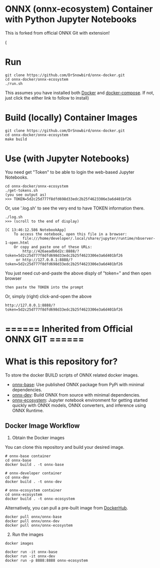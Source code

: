 # ONNX (onnx-ecosystem) Container with Python Jupyter Notebooks
This is forked from official ONNX Git with extension!

(
# Run
```
git clone https://github.com/DrSnowbird/onnx-docker.git
cd onnx-docker/onnx-ecosystem
./run.sh
```
This assumes you have installed both [Docker](https://docs.docker.com/engine/install/) and [docker-compose](https://docs.docker.com/compose/install/). If not, just click the either link to follow to install)

# Build (locally) Container Images
```
git clone https://github.com/DrSnowbird/onnx-docker.git
cd onnx-docker/onnx-ecosystem
make build
```

# Use (with Jupyter Notebooks)
You need get "Token" to be able to login the web-based Jupyter Notebooks.
```
cd onnx-docker/onnx-ecosystem
./get-tokens.sh
(you see output as)
>>> TOKEN=5d2c25d777f8dfd698d33edc2b25f4623306e3a6d401bf26
```
Or, use '.log.sh' to see the very end to have TOKEN information there.
```
./log.sh
>>> (scroll to the end of display)

[C 13:46:12.586 NotebookApp] 
    To access the notebook, open this file in a browser:
        file:///home/developer/.local/share/jupyter/runtime/nbserver-1-open.html
    Or copy and paste one of these URLs:
        http://426aeadb6d2c:8888/?token=5d2c25d777f8dfd698d33edc2b25f4623306e3a6d401bf26
     or http://127.0.0.1:8888/?token=5d2c25d777f8dfd698d33edc2b25f4623306e3a6d401bf26
```
You just need cut-and-paste the above disply of "token=<TOKEN-to-be-copied>" and then 
open browser 
```http://127.0.0.1:8888
then paste the TOKEN into the prompt
```
Or, simply (right) click-and-open the above
```
http://127.0.0.1:8888/?token=5d2c25d777f8dfd698d33edc2b25f4623306e3a6d401bf26
```

# ====== Inherited from Official ONNX GIT ======

# What is this repository for?

To store the docker BUILD scripts of ONNX related docker images.
- [onnx-base](onnx-base): Use published ONNX package from PyPi with minimal dependencies.
- [onnx-dev](onnx-dev): Build ONNX from source with minimal dependencies.
- [onnx-ecosystem](onnx-ecosystem): Jupyter notebook environment for getting started quickly with ONNX models, ONNX converters, and inference using ONNX Runtime.

## Docker Image Workflow

1. Obtain the Docker images

  You can clone this repository and build your desired image.
  ```
  # onnx-base container
  cd onnx-base
  docker build . -t onnx-base

  # onnx-developer container
  cd onnx-dev
  docker build . -t onnx-dev

  # onnx-ecosystem container
  cd onnx-ecosystem
  docker build . -t onnx-ecosystem
  ```

  Alternatively, you can pull a pre-built image from [DockerHub](https://hub.docker.com/u/onnx).
  ```
  docker pull onnx/onnx-base
  docker pull onnx/onnx-dev
  docker pull onnx/onnx-ecosystem
  ```

2. Run the images

```
docker images

docker run -it onnx-base
docker run -it onnx-dev
docker run -p 8888:8888 onnx-ecosystem
```
